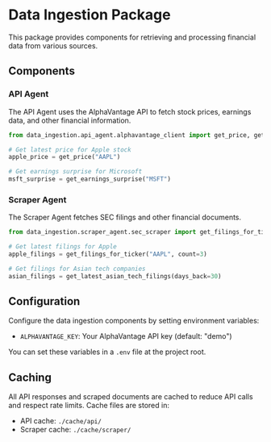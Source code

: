 # Data Ingestion Package

This package provides components for retrieving and processing financial data from various sources.

## Components

### API Agent

The API Agent uses the AlphaVantage API to fetch stock prices, earnings data, and other financial information.

```python
from data_ingestion.api_agent.alphavantage_client import get_price, get_earnings_surprise

# Get latest price for Apple stock
apple_price = get_price("AAPL")

# Get earnings surprise for Microsoft
msft_surprise = get_earnings_surprise("MSFT")
```

### Scraper Agent

The Scraper Agent fetches SEC filings and other financial documents.

```python
from data_ingestion.scraper_agent.sec_scraper import get_filings_for_ticker, get_latest_asian_tech_filings

# Get latest filings for Apple
apple_filings = get_filings_for_ticker("AAPL", count=3)

# Get filings for Asian tech companies
asian_filings = get_latest_asian_tech_filings(days_back=30)
```

## Configuration

Configure the data ingestion components by setting environment variables:

- `ALPHAVANTAGE_KEY`: Your AlphaVantage API key (default: "demo")

You can set these variables in a `.env` file at the project root.

## Caching

All API responses and scraped documents are cached to reduce API calls and respect rate limits. Cache files are stored in:

- API cache: `./cache/api/`
- Scraper cache: `./cache/scraper/` 